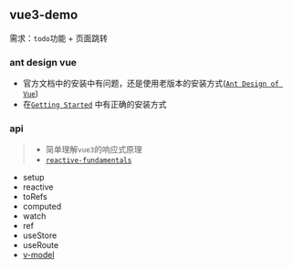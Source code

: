 ## vue3-demo
需求：`todo`功能 + 页面跳转

### ant design vue
* 官方文档中的安装中有问题，还是使用老版本的安装方式([`Ant Design of Vue`](https://2x.antdv.com/docs/vue/introduce/#Installation))
* 在[`Getting Started`](https://2x.antdv.com/docs/vue/getting-started/#3.-Use-antd's-Components) 中有正确的安装方式

### api
> * 简单理解`vue3`的响应式原理
> * [`reactive-fundamentals`](https://v3.vuejs.org/guide/reactivity-fundamentals.html)

* setup
* reactive
* toRefs
* computed
* watch
* ref
* useStore
* useRoute
* [v-model](https://v3.vuejs.org/guide/migration/v-model.html#_3-x-syntax)

